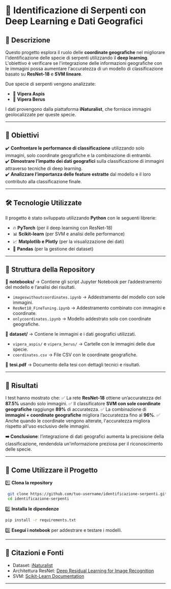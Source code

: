 # 📌 Identificazione di Serpenti con Deep Learning e Dati Geografici

&#x20;&#x20;

## 📖 Descrizione

Questo progetto esplora il ruolo delle **coordinate geografiche** nel migliorare l'identificazione delle specie di serpenti utilizzando il **deep learning**. L'obiettivo è verificare se l'integrazione delle informazioni geografiche con le immagini possa aumentare l'accuratezza di un modello di classificazione basato su **ResNet-18** e **SVM lineare**.

Due specie di serpenti vengono analizzate:

- 🐍 **Vipera Aspis**
- 🐍 **Vipera Berus**

I dati provengono dalla piattaforma **iNaturalist**, che fornisce immagini geolocalizzate per queste specie.

---

## 🎯 Obiettivi

✔️ **Confrontare le performance di classificazione** utilizzando solo immagini, solo coordinate geografiche e la combinazione di entrambi.\
✔️ **Dimostrare l’impatto dei dati geografici** sulla classificazione di immagini attraverso tecniche di deep learning.\
✔️ **Analizzare l’importanza delle feature estratte** dal modello e il loro contributo alla classificazione finale.

---

## 🛠️ Tecnologie Utilizzate

Il progetto è stato sviluppato utilizzando **Python** con le seguenti librerie:

- 🔥 **PyTorch** (per il deep learning con ResNet-18)
- 📊 **Scikit-learn** (per SVM e analisi delle performance)
- 📈 **Matplotlib e Plotly** (per la visualizzazione dei dati)
- 📂 **Pandas** (per la gestione dei dataset)

---

## 📂 Struttura della Repository

📁 **notebooks/** → Contiene gli script Jupyter Notebook per l’addestramento del modello e l’analisi dei risultati.

- `imageswithoutcoordinates.ipynb` → Addestramento del modello con sole immagini.
- `ResNet18_FineTuning.ipynb` → Addestramento combinato con immagini e coordinate.
- `onlycoordinates.ipynb` → Modello addestrato solo con coordinate geografiche.

📁 **dataset/** → Contiene le immagini e i dati geografici utilizzati.

- `vipera_aspis/` e `vipera_berus/` → Cartelle con le immagini delle due specie.
- `coordinates.csv` → File CSV con le coordinate geografiche.

📄 **tesi.pdf** → Documento della tesi con dettagli tecnici e risultati.

---

## 🚀 Risultati

I test hanno mostrato che: ✅ La rete **ResNet-18** ottiene un’accuratezza del **87.5%** usando solo immagini. ✅ Il classificatore **SVM con sole coordinate geografiche** raggiunge **89%** di accuratezza. ✅ La combinazione di **immagini + coordinate geografiche** migliora l’accuratezza fino al **96%**. ✅ Anche quando le coordinate vengono alterate, l'accuratezza migliora rispetto all'uso esclusivo delle immagini.

**➡️ Conclusione**: l’integrazione di dati geografici aumenta la precisione della classificazione, rendendola un'informazione preziosa per il riconoscimento delle specie.

---

## 📌 Come Utilizzare il Progetto

1️⃣ **Clona la repository**

```bash
 git clone https://github.com/tuo-username/identificazione-serpenti.git
 cd identificazione-serpenti
```

2️⃣ **Installa le dipendenze**

```bash
pip install -r requirements.txt
```

3️⃣ **Esegui i notebook** per addestrare e testare i modelli.

---

## 📜 Citazioni e Fonti

- Dataset: [iNaturalist](https://www.inaturalist.org/)
- Architettura ResNet: [Deep Residual Learning for Image Recognition](https://arxiv.org/abs/1512.03385)
- SVM: [Scikit-Learn Documentation](https://scikit-learn.org/stable/modules/svm.html)

---


